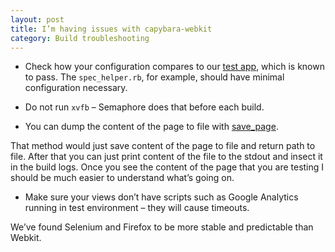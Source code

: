 ```yaml
---
layout: post
title: I’m having issues with capybara-webkit
category: Build troubleshooting
---
```


- Check how your configuration compares to our [test app](https://github.com/renderedtext/testapp-capybara-webkit/tree/steak), which is known to pass. The `spec_helper.rb`, for example, should have minimal configuration necessary.

- Do not run `xvfb` – Semaphore does that before each build.

- You can dump the content of the page to file with [save_page](http://rubydoc.info/github/jnicklas/capybara/master/Capybara/Session#save_page-instance_method).

That method would just save content of the page to file and return path to file. After that you can just print content of the file to the stdout and insect it in the build logs. Once you see the content of the page that you are testing I should be much easier to understand what’s going on.

- Make sure your views don’t have scripts such as Google Analytics running in test environment – they will cause timeouts.

We’ve found Selenium and Firefox to be more stable and predictable than Webkit.
